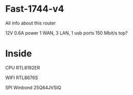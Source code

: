 # Fast-1744-v4
All info about this router

12V 0.6A power
1 WAN, 3 LAN, 1 usb ports
150 Mbit/s top?
  
# Inside

CPU
RTL8192ER

WIFI
RTL8676S

SPI
Winbond 25Q64JVSIQ

